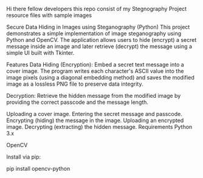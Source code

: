 Hi there fellow developers this repo consist of my Stegnography Project resource files with sample images



Secure Data Hiding in Images using Steganography (Python)
This project demonstrates a simple implementation of image steganography using Python and OpenCV. The application allows users to hide (encrypt) a secret message inside an image and later retrieve (decrypt) the message using a simple UI built with Tkinter.

Features
Data Hiding (Encryption):
Embed a secret text message into a cover image. The program writes each character's ASCII value into the image pixels (using a diagonal embedding method) and saves the modified image as a lossless PNG file to preserve data integrity.

Decryption:
Retrieve the hidden message from the modified image by providing the correct passcode and the message length.


Uploading a cover image.
Entering the secret message and passcode.
Encrypting (hiding) the message in the image.
Uploading an encrypted image.
Decrypting (extracting) the hidden message.
Requirements
Python 3.x

OpenCV

Install via pip:

pip install opencv-python
